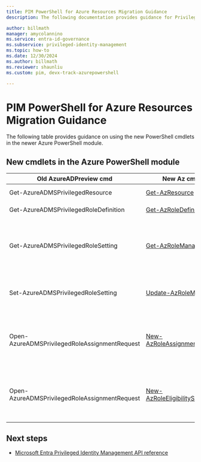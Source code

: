 ```yaml
---
title: PIM PowerShell for Azure Resources Migration Guidance
description: The following documentation provides guidance for Privileged Identity Management (PIM) PowerShell migration.

author: billmath
manager: amycolannino
ms.service: entra-id-governance
ms.subservice: privileged-identity-management
ms.topic: how-to
ms.date: 12/30/2024
ms.author: billmath
ms.reviewer: shaunliu
ms.custom: pim, devx-track-azurepowershell

---
```

# PIM PowerShell for Azure Resources Migration Guidance
The following table provides guidance on using the new PowerShell cmdlets in the newer Azure PowerShell module.


## New cmdlets in the Azure PowerShell module

|Old AzureADPreview cmd|New Az cmd equivalent|Description|
|-----|-----|-----|
|Get-AzureADMSPrivilegedResource|[Get-AzResource](/powershell/module/az.resources/get-azresource)|Get resources|
|Get-AzureADMSPrivilegedRoleDefinition|[Get-AzRoleDefinition](/powershell/module/az.resources/get-azroledefinition)| Get role definitions|
|Get-AzureADMSPrivilegedRoleSetting|[Get-AzRoleManagementPolicy](/powershell/module/az.resources/get-azrolemanagementpolicy)|Get the specified role management policy for a resource scope|
|Set-AzureADMSPrivilegedRoleSetting|[Update-AzRoleManagementPolicy](/powershell/module/az.resources/update-azrolemanagementpolicy)| Update a rule defined for a role management policy|
|Open-AzureADMSPrivilegedRoleAssignmentRequest|[New-AzRoleAssignmentScheduleRequest](/powershell/module/az.resources/new-azroleassignmentschedulerequest)|Used for Assignment Requests</br>Create role assignment schedule request
|Open-AzureADMSPrivilegedRoleAssignmentRequest|[New-AzRoleEligibilityScheduleRequest](/powershell/module/az.resources/new-azroleeligibilityschedulerequest)|Used for Eligibility Requests</br>Create role eligibility schedule request|

## Next steps

- [Microsoft Entra Privileged Identity Management API reference](/graph/api/resources/privilegedidentitymanagementv3-overview)
